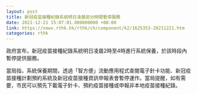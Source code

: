 ```yaml
---
layout: post
title: 新冠疫苗接種紀錄系統明日凌晨部分時間暫停服務
date: 2021-12-21 15:07:01.000000000 +08:00
link: https://news.rthk.hk/rthk/ch/component/k2/1625353-20211221.htm
categories: rthk
---
```


政府宣布，新冠疫苗接種紀錄系統明日凌晨2時至4時進行系統保養，於該時段內暫停提供服務。

當局指，系統保養期間，透過「智方便」流動應用程式查閱電子針卡功能、新冠疫苗接種計劃預約系統及新冠疫苗接種資訊申報表會暫停運作。當局提醒，如有需要，市民可以預先下載電子針卡、預約疫苗接種或申報非本地疫苗接種紀錄。
